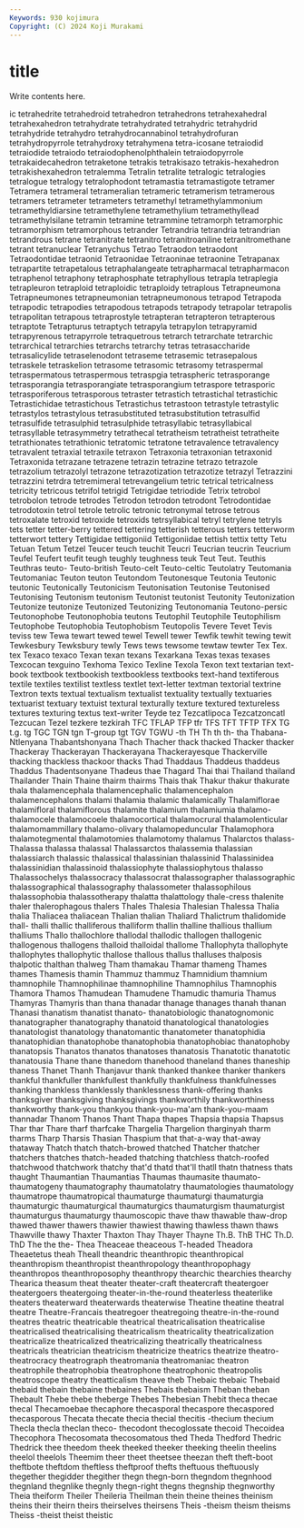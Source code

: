 ```yaml
---
Keywords: 930 kojimura
Copyright: (C) 2024 Koji Murakami
---
```


# title

Write contents here.



ic tetrahedrite tetrahedroid
tetrahedron tetrahedrons tetrahexahedral tetrahexahedron tetrahydrate tetrahydrated tetrahydric tetrahydrid tetrahydride tetrahydro
tetrahydrocannabinol tetrahydrofuran tetrahydropyrrole tetrahydroxy tetrahymena tetra-icosane tetraiodid tetraiodide tetraiodo tetraiodophenolphthalein
tetraiodopyrrole tetrakaidecahedron tetraketone tetrakis tetrakisazo tetrakis-hexahedron tetrakishexahedron tetralemma Tetralin tetralite
tetralogic tetralogies tetralogue tetralogy tetralophodont tetramastia tetramastigote tetramer Tetramera tetrameral
tetrameralian tetrameric tetramerism tetramerous tetramers tetrameter tetrameters tetramethyl tetramethylammonium tetramethyldiarsine
tetramethylene tetramethylium tetramethyllead tetramethylsilane tetramin tetramine tetrammine tetramorph tetramorphic tetramorphism
tetramorphous tetrander Tetrandria tetrandria tetrandrian tetrandrous tetrane tetranitrate tetranitro tetranitroaniline
tetranitromethane tetrant tetranuclear Tetranychus Tetrao Tetraodon tetraodont Tetraodontidae tetraonid Tetraonidae
Tetraoninae tetraonine Tetrapanax tetrapartite tetrapetalous tetraphalangeate tetrapharmacal tetrapharmacon tetraphenol tetraphony
tetraphosphate tetraphyllous tetrapla tetraplegia tetrapleuron tetraploid tetraploidic tetraploidy tetraplous Tetrapneumona
Tetrapneumones tetrapneumonian tetrapneumonous tetrapod Tetrapoda tetrapodic tetrapodies tetrapodous tetrapods tetrapody
tetrapolar tetrapolis tetrapolitan tetrapous tetraprostyle tetrapteran tetrapteron tetrapterous tetraptote Tetrapturus
tetraptych tetrapyla tetrapylon tetrapyramid tetrapyrenous tetrapyrrole tetraquetrous tetrarch tetrarchate tetrarchic
tetrarchical tetrarchies tetrarchs tetrarchy tetras tetrasaccharide tetrasalicylide tetraselenodont tetraseme tetrasemic
tetrasepalous tetraskele tetraskelion tetrasome tetrasomic tetrasomy tetraspermal tetraspermatous tetraspermous tetraspgia
tetraspheric tetrasporange tetrasporangia tetrasporangiate tetrasporangium tetraspore tetrasporic tetrasporiferous tetrasporous tetraster
tetrastich tetrastichal tetrastichic Tetrastichidae tetrastichous Tetrastichus tetrastoon tetrastyle tetrastylic tetrastylos
tetrastylous tetrasubstituted tetrasubstitution tetrasulfid tetrasulfide tetrasulphid tetrasulphide tetrasyllabic tetrasyllabical tetrasyllable
tetrasymmetry tetrathecal tetratheism tetratheist tetratheite tetrathionates tetrathionic tetratomic tetratone tetravalence
tetravalency tetravalent tetraxial tetraxile tetraxon Tetraxonia tetraxonian tetraxonid Tetraxonida tetrazane
tetrazene tetrazin tetrazine tetrazo tetrazole tetrazolium tetrazolyl tetrazone tetrazotization tetrazotize
tetrazyl Tetrazzini tetrazzini tetrdra tetremimeral tetrevangelium tetric tetrical tetricalness tetricity
tetricous tetrifol tetrigid Tetrigidae tetriodide Tetrix tetrobol tetrobolon tetrode tetrodes
Tetrodon tetrodon tetrodont Tetrodontidae tetrodotoxin tetrol tetrole tetrolic tetronic tetronymal
tetrose tetrous tetroxalate tetroxid tetroxide tetroxids tetrsyllabical tetryl tetrylene tetryls
tets tetter tetter-berry tettered tettering tetterish tetterous tetters tetterworm tetterwort
tettery Tettigidae tettigoniid Tettigoniidae tettish tettix tetty Tetu Tetuan Tetum
Tetzel Teucer teuch teuchit Teucri Teucrian teucrin Teucrium Teufel Teufert
teufit teugh teughly teughness teuk Teut Teut. Teuthis Teuthras teuto-
Teuto-british Teuto-celt Teuto-celtic Teutolatry Teutomania Teutomaniac Teuton teuton Teutondom Teutonesque
Teutonia Teutonic teutonic Teutonically Teutonicism Teutonisation Teutonise Teutonised Teutonising Teutonism
teutonism Teutonist teutonist Teutonity Teutonization Teutonize teutonize Teutonized Teutonizing Teutonomania
Teutono-persic Teutonophobe Teutonophobia teutons Teutophil Teutophile Teutophilism Teutophobe Teutophobia Teutophobism
Teutopolis Tevere Tevet Tevis teviss tew Tewa tewart tewed tewel
Tewell tewer Tewfik tewhit tewing tewit Tewkesbury Tewksbury tewly Tews
tews tewsome tewtaw tewter Tex Tex. tex Texaco texaco Texan
texan texans Texarkana Texas texas texases Texcocan texguino Texhoma Texico
Texline Texola Texon text textarian text-book textbook textbookish textbookless textbooks
text-hand textiferous textile textiles textilist textless textlet text-letter textman textorial
textrine Textron texts textual textualism textualist textuality textually textuaries textuarist
textuary textuist textural texturally texture textured textureless textures texturing textus
text-writer Teyde tez Tezcatlipoca Tezcatzoncatl Tezcucan Tezel tezkere tezkirah TFC
TFLAP TFP tfr TFS TFT TFTP TFX TG t.g. tg
TGC TGN tgn T-group tgt TGV TGWU -th TH Th
th th- tha Thabana-Ntlenyana Thabantshonyana Thach Thacher thack thacked Thacker
thacker Thackeray Thackerayan Thackerayana Thackerayesque Thackerville thacking thackless thackoor thacks
Thad Thaddaus Thaddeus thaddeus Thaddus Thadentsonyane Thadeus thae Thagard Thai
thai Thailand thailand Thailander Thain Thaine thairm thairms Thais thak
Thakur thakur thakurate thala thalamencephala thalamencephalic thalamencephalon thalamencephalons thalami thalamia
thalamic thalamically Thalamiflorae thalamifloral thalamiflorous thalamite thalamium thalamiumia thalamo- thalamocele
thalamocoele thalamocortical thalamocrural thalamolenticular thalamomammillary thalamo-olivary thalamopeduncular Thalamophora thalamotegmental thalamotomies
thalamotomy thalamus Thalarctos thalass- Thalassa thalassa thalassal Thalassarctos thalassemia thalassian
thalassiarch thalassic thalassical thalassinian thalassinid Thalassinidea thalassinidian thalassinoid thalassiophyte thalassiophytous
thalasso Thalassochelys thalassocracy thalassocrat thalassographer thalassographic thalassographical thalassography thalassometer thalassophilous
thalassophobia thalassotherapy thalatta thalattology thale-cress thalenite thaler thalerophagous thalers Thales
Thalesia Thalesian Thalessa Thalia thalia Thaliacea thaliacean Thalian thalian Thaliard
Thalictrum thalidomide thall- thalli thallic thalliferous thalliform thallin thalline thallious
thallium thalliums Thallo thallochlore thallodal thallodic thallogen thallogenic thallogenous thallogens
thalloid thalloidal thallome Thallophyta thallophyte thallophytes thallophytic thallose thallous thallus
thalluses thalposis thalpotic thalthan thalweg Tham thamakau Thamar thameng Thames
thames Thamesis thamin Thammuz thammuz Thamnidium thamnium thamnophile Thamnophilinae thamnophiline
Thamnophilus Thamnophis Thamora Thamos Thamudean Thamudene Thamudic thamuria Thamus Thamyras
Thamyris than thana thanadar thanage thanages thanah thanan Thanasi thanatism
thanatist thanato- thanatobiologic thanatognomonic thanatographer thanatography thanatoid thanatological thanatologies thanatologist
thanatology thanatomantic thanatometer thanatophidia thanatophidian thanatophobe thanatophobia thanatophobiac thanatophoby thanatopsis
Thanatos thanatos thanatoses thanatosis Thanatotic thanatotic thanatousia Thane thane thanedom
thanehood thaneland thanes thaneship thaness Thanet Thanh Thanjavur thank thanked
thankee thanker thankers thankful thankfuller thankfullest thankfully thankfulness thankfulnesses thanking
thankless thanklessly thanklessness thank-offering thanks thanksgiver thanksgiving thanksgivings thankworthily thankworthiness
thankworthy thank-you thankyou thank-you-ma'am thank-you-maam thannadar Thanom Thanos Thant Thapa
thapes Thapsia thapsia Thapsus Thar thar Thare tharf tharfcake Thargelia
Thargelion tharginyah tharm tharms Tharp Tharsis Thasian Thaspium that that-a-way
that-away thataway Thatch thatch thatch-browed thatched Thatcher thatcher thatchers thatches
thatch-headed thatching thatchless thatch-roofed thatchwood thatchwork thatchy that'd thatd that'll
thatll thatn thatness thats thaught Thaumantian Thaumantias Thaumas thaumasite thaumato-
thaumatogeny thaumatography thaumatolatry thaumatologies thaumatology thaumatrope thaumatropical thaumaturge thaumaturgi thaumaturgia
thaumaturgic thaumaturgical thaumaturgics thaumaturgism thaumaturgist thaumaturgus thaumaturgy thaumoscopic thave thaw
thawable thaw-drop thawed thawer thawers thawier thawiest thawing thawless thawn
thaws Thawville thawy Thaxter Thaxton Thay Thayer Thayne Th.B. ThB
THC Th.D. ThD The the the- Thea Theaceae theaceous T-headed
Theadora Theaetetus theah Theall theandric theanthropic theanthropical theanthropism theanthropist theanthropology
theanthropophagy theanthropos theanthroposophy theanthropy thearchic thearchies thearchy Thearica theasum theat
theater theater-craft theatercraft theatergoer theatergoers theatergoing theater-in-the-round theaterless theaterlike theaters
theaterward theaterwards theaterwise Theatine theatine theatral theatre Theatre-Francais theatregoer theatregoing
theatre-in-the-round theatres theatric theatricable theatrical theatricalisation theatricalise theatricalised theatricalising theatricalism
theatricality theatricalization theatricalize theatricalized theatricalizing theatrically theatricalness theatricals theatrician theatricism
theatricize theatrics theatrize theatro- theatrocracy theatrograph theatromania theatromaniac theatron theatrophile
theatrophobia theatrophone theatrophonic theatropolis theatroscope theatry theatticalism theave theb Thebaic
thebaic Thebaid thebaid thebain thebaine thebaines Thebais thebaism Theban theban
Thebault Thebe thebe theberge Thebes Thebesian Thebit theca thecae thecal
Thecamoebae thecaphore thecasporal thecaspore thecaspored thecasporous Thecata thecate thecia thecial
thecitis -thecium thecium Thecla thecla theclan theco- thecodont thecoglossate thecoid
Thecoidea Thecophora Thecosomata thecosomatous thed Theda Thedford Thedric Thedrick thee
theedom theek theeked theeker theeking theelin theelins theelol theelols Theemim
theer theet theetsee theezan theft theft-boot theftbote theftdom theftless theftproof
thefts theftuous theftuously thegether thegidder thegither thegn thegn-born thegndom thegnhood
thegnland thegnlike thegnly thegn-right thegns thegnship thegnworthy Theia theiform Theiler
Theileria Theilman thein theine theines theinism theins their theirn theirs
theirselves theirsens Theis -theism theism theisms Theiss -theist theist theistic

